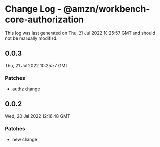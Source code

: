 # Change Log - @amzn/workbench-core-authorization

This log was last generated on Thu, 21 Jul 2022 10:25:57 GMT and should not be manually modified.

## 0.0.3
Thu, 21 Jul 2022 10:25:57 GMT

### Patches

- authz change

## 0.0.2
Wed, 20 Jul 2022 12:16:48 GMT

### Patches

- new change


